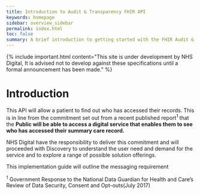 ```yaml
---
title: Introduction to Audit & Transparency FHIR API
keywords: homepage
sidebar: overview_sidebar
permalink: index.html
toc: false
summary: A brief introduction to getting started with the FHIR Audit & Transparency API.
---
```


{% include important.html content="This site is under development by NHS Digital, It is advised not to develop against these specifications until a formal announcement has been made." %}

# Introduction #

This API will allow a patient to find out who has accessed their records. This is in line from the commitment set out from a recent published report<sup>1</sup> that the **Public will be able to access a digital service that enables them to see who has accessed their summary care record.**

NHS Digital have the responsibility to deliver this commitment and will proceeded with Discovery to understand the user need and demand for the service and to explore a range of possible solution offerings.

This implementation guide will outline the messaging requirement





<sup>1</sup>  Government Response to the National Data Guardian for Health and Care’s Review of Data Security, Consent and Opt-outs(July 2017)